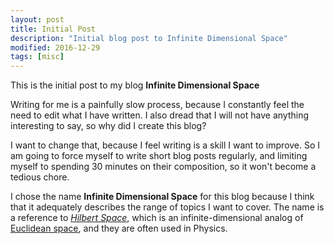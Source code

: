 ```yaml
---
layout: post
title: Initial Post
description: "Initial blog post to Infinite Dimensional Space"
modified: 2016-12-29
tags: [misc]
---
```


This is the initial post to my blog **Infinite Dimensional Space**

Writing for me is a painfully slow process, because I constantly feel the need to edit what I have written. I also dread that I will not have anything interesting to say, so why did I create this blog?

I want to change that, because I feel writing is a skill I want to improve. So I am going to force myself to write short blog posts regularly, and limiting myself to spending 30 minutes on their composition, so it won't become a tedious chore.

I chose the name **Infinite Dimensional Space** for this blog because I think that it adequately describes the range of topics I want to cover. The name is a reference to [*Hilbert Space*](https://en.wikipedia.org/wiki/Hilbert_space), which is an infinite-dimensional analog of [Euclidean space](https://en.wikipedia.org/wiki/Euclidean_space), and they are often used in Physics.
